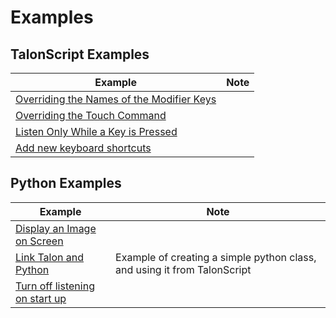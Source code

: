 # Examples

## TalonScript Examples

| Example                                                              | Note |
| -------------------------------------------------------------------- | ---- |
| [Overriding the Names of the Modifier Keys](./modifier_key_names.md) |      |
| [Overriding the Touch Command](./overriding_touch.md)                |      |
| [Listen Only While a Key is Pressed](./push_to_talk.md)              |      |
| [Add new keyboard shortcuts](add_new_keyboard_shortcuts.md)          |      |

## Python Examples

| Example                                                   | Note                                                                     |
| --------------------------------------------------------- | ------------------------------------------------------------------------ |
| [Display an Image on Screen](./canvas.md)                 |                                                                          |
| [Link Talon and Python](./simple_talon_and_python.md)     | Example of creating a simple python class, and using it from TalonScript |
| [Turn off listening on start up](./turn_off_listening.md) |                                                                          |
